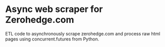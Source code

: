 # Async web scraper for Zerohedge.com

ETL code to asynchronously scrape zerohedge.com and process raw html pages using concurrent.futures from Python.
